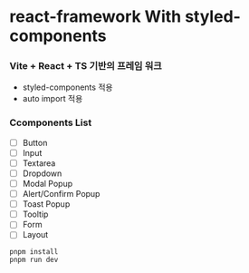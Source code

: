 # react-framework With styled-components
### Vite + React + TS 기반의 프레임 워크

- styled-components 적용
- auto import 적용

### Ccomponents List

- [ ] Button
- [ ] Input
- [ ] Textarea
- [ ] Dropdown
- [ ] Modal Popup
- [ ] Alert/Confirm Popup
- [ ] Toast Popup
- [ ] Tooltip
- [ ] Form
- [ ] Layout

```
pnpm install
pnpm run dev
```
